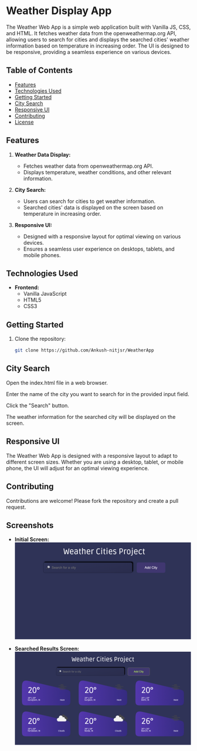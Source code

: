 # Weather Display App

The Weather Web App is a simple web application built with Vanilla JS, CSS, and HTML. It fetches weather data from the openweathermap.org API, allowing users to search for cities and displays the searched cities' weather information based on temperature in increasing order. The UI is designed to be responsive, providing a seamless experience on various devices.

## Table of Contents

- [Features](#features)
- [Technologies Used](#technologies-used)
- [Getting Started](#getting-started)
- [City Search](#city-search)
- [Responsive UI](#responsive-ui)
- [Contributing](#contributing)
- [License](#license)

## Features

1. **Weather Data Display:**

   - Fetches weather data from openweathermap.org API.
   - Displays temperature, weather conditions, and other relevant information.

2. **City Search:**

   - Users can search for cities to get weather information.
   - Searched cities' data is displayed on the screen based on temperature in increasing order.

3. **Responsive UI:**
   - Designed with a responsive layout for optimal viewing on various devices.
   - Ensures a seamless user experience on desktops, tablets, and mobile phones.

## Technologies Used

- **Frontend:**
  - Vanilla JavaScript
  - HTML5
  - CSS3

## Getting Started

1. Clone the repository:

   ```bash
   git clone https://github.com/Ankush-nitjsr/WeatherApp
   ```

## City Search

Open the index.html file in a web browser.

Enter the name of the city you want to search for in the provided input field.

Click the "Search" button.

The weather information for the searched city will be displayed on the screen.

## Responsive UI

The Weather Web App is designed with a responsive layout to adapt to different screen sizes. Whether you are using a desktop, tablet, or mobile phone, the UI will adjust for an optimal viewing experience.

## Contributing

Contributions are welcome! Please fork the repository and create a pull request.

## Screenshots

- **Initial Screen:**
  ![Initial Screen](images/initial_screen.png)

- **Searched Results Screen:**
  ![Searched Results Screen](images/searchResults_screen.png)
